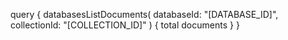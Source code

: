 query {
    databasesListDocuments(
        databaseId: "[DATABASE_ID]",
        collectionId: "[COLLECTION_ID]"
    ) {
        total
        documents
    }
}
